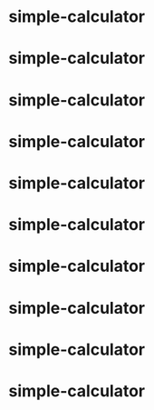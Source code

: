 # simple-calculator
# simple-calculator
# simple-calculator
# simple-calculator
# simple-calculator
# simple-calculator
# simple-calculator
# simple-calculator
# simple-calculator
# simple-calculator
